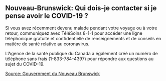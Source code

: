 ## Nouveau-Brunswick: Qui dois-je contacter si je pense avoir le COVID-19 ?

Si vous avez récemment devenu malade pendant votre voyage ou à votre retour, communiquez avec TéléSoins 8-1-1 pour accéder une ligne téléphonique gratuite et confidentielle de renseignements et de conseils en matière de santé relative au coronavirus.

L’Agence de la santé publique du Canada a également créé un numéro de téléphone sans frais (1-833-784-4397) pour répondre aux questions au sujet du COVID-19.

[Source: Gouvernment du Nouveau Brunswick](https://www2.gnb.ca/content/gnb/fr/ministeres/bmhc/maladies_transmissibles/content/maladies_respiratoires/coronavirus.html)
